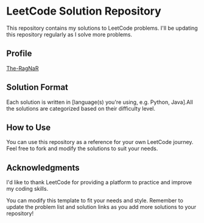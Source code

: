 # LeetCode Solution Repository

This repository contains my solutions to LeetCode problems. I'll be updating this repository regularly as I solve more problems.

## Profile

[The-RagNaR](https://leetcode.com/u/The-RagNaR/)

## Solution Format

Each solution is written in [language(s) you're using, e.g. Python, Java].All the solutions are categorized based on their difficulty level.

## How to Use

You can use this repository as a reference for your own LeetCode journey. Feel free to fork and modify the solutions to suit your needs.

## Acknowledgments

I'd like to thank LeetCode for providing a platform to practice and improve my coding skills.

You can modify this template to fit your needs and style. Remember to update the problem list and solution links as you add more solutions to your repository!
